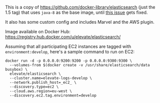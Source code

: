 This is a copy of https://github.com/docker-library/elasticsearch (just the 1.5 tag) that uses `java-8` as the base image, until [this issue](https://github.com/docker-library/elasticsearch/issues/13) gets fixed.

It also has some custom config and includes Marvel and the AWS plugin.

Image available on Docker Hub: https://registry.hub.docker.com/u/elevate/elasticsearch/

Assuming that all participating EC2 instances are tagged with `environment:develop`, here's a sample command to run on EC2:

```
docker run -d -p 0.0.0.0:9200:9200 -p 0.0.0.0:9300:9300 \
  --volumes-from $(docker create -v /usr/share/elasticsearch/data busybox) \
  elevate/elasticsearch \
  --cluster.name=elevate-logs-develop \
  --network.publish_host=_ec2_ \
  --discovery.type=ec2 \
  --cloud.aws.region=eu-west \
  --discovery.ec2.tag.environment=develop 
```
